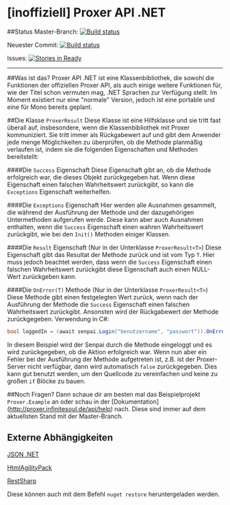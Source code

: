 # [inoffiziell] Proxer API .NET 

##Status
Master-Branch: [![Build status](https://ci.appveyor.com/api/projects/status/eenr5ksrjakegl0e/branch/master?svg=true)](https://ci.appveyor.com/project/InfiniteSoul/massive-octo-wookie/branch/master)

Neuester Commit: [![Build status](https://ci.appveyor.com/api/projects/status/eenr5ksrjakegl0e?svg=true)](https://ci.appveyor.com/project/InfiniteSoul/massive-octo-wookie)

Issues: [![Stories in Ready](https://badge.waffle.io/InfiniteSoul/massive-octo-wookie.svg?label=ready&title=Ready)](http://waffle.io/InfiniteSoul/massive-octo-wookie)

---

##Was ist das?
Proxer API .NET ist eine Klassenbibliothek, die sowohl die Funktionen der offiziellen Proxer API, als auch einige weitere Funktionen für, wie der Titel schon vermuten mag, .NET Sprachen zur Verfügung stellt. Im Moment existiert nur eine "normale" Version, jedoch ist eine portable und eine für Mono bereits geplant. 


##Die Klasse `ProxerResult`
Diese Klasse ist eine Hilfsklasse und sie tritt fast überall auf, insbesondere, wenn die Klassenbibliothek mit Proxer kommuniziert. Sie tritt immer als Rückgabewert auf und gibt dem Anwender jede menge Möglichkeiten zu überprüfen, ob die Methode planmäßig verlaufen ist, indem sie die folgenden Eigenschaften und Methoden bereitstellt:

####Die `Success` Eigenschaft 
Diese Eigenschaft gibt an, ob die Methode erfolgreich war, die dieses Objekt zurückgegeben hat. Wenn diese Eigenschaft einen falschen Wahrheitswert zurückgibt, so kann die `Exceptions` Eigenschaft weiterhelfen.

####Die `Exceptions` Eigenschaft
Hier werden alle Ausnahmen gesammelt, die während der Ausführung der Methode und der dazugehörigen Untermethoden aufgerufen werde. Diese kann aber auch Ausnahmen enthalten, wenn die `Success` Eigenschaft einen wahren Wahrheitswert zurückgibt, wie bei den `Init()` Methoden einiger Klassen.

####Die `Result` Eigenschaft (Nur in der Unterklasse `ProxerResult<T>`)
Diese Eigenschaft gibt das Resultat der Methode zurück und ist vom Typ `T`. Hier muss jedoch beachtet werden, dass wenn die `Success` Eigenschaft einen falschen Wahrheitswert zurückgibt diese Eigenschaft auch einen NULL-Wert zurückgeben kann.

####Die `OnError(T)` Methode (Nur in der Unterklasse `ProxerResult<T>`)
Diese Methode gibt einen festgelegten Wert zurück, wenn nach der Ausführung der Methode die `Success` Eigenschaft einen falschen Wahrheitswert zurückgibt. Ansonsten wird der Rückgabewert der Methode zurückgegeben. Verwendung in C#:
```csharp
bool loggedIn = (await senpai.Login("benutzername", "passwort")).OnError(false);
```
In diesem Beispiel wird der Senpai durch die Methode eingeloggt und es wird zurückgegeben, ob die Aktion erfolgreich war. Wenn nun aber ein Fehler bei der Ausführung der Methode aufgetreten ist, z.B. ist der Proxer-Server nicht verfügbar, dann wird automatisch `false` zurückgegeben. Dies kann gut benutzt werden, um den Quellcode zu vereinfachen und keine zu großen `if` Blöcke zu bauen.


##Noch Fragen? 
Dann schaue dir am besten mal das Beispielprojekt `Proxer.Example` an oder schau in der [Dokumentation] (http://proxer.infinitesoul.de/api/help) nach. Diese sind immer auf dem aktuellsten Stand mit der Master-Branch. 

## Externe Abhängigkeiten

[JSON .NET](https://www.nuget.org/packages/Newtonsoft.Json/)

[HtmlAgilityPack](https://htmlagilitypack.codeplex.com/)

[RestSharp](http://restsharp.org/)

Diese können auch mit dem Befehl `nuget restore` heruntergeladen werden.
